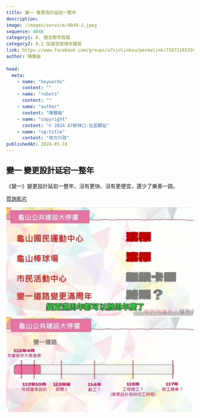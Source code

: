 ```yaml
---
title: 變一 變更設計延宕一整年
description:
image: /images/service/4048-1.jpeg
sequence: 4048
category1: A. 健全都市發展
category2: A.1 加速宜居城市建設
link: https://www.facebook.com/groups/a7xinlinkou/permalink/718711653567419/
author: 陳雅倫

head:
  meta:
    - name: "keywords"
      content: ""
    - name: "robots"
      content: ""
    - name: "author"
      content: "陳雅倫"
    - name: "copyright"
      content: "© 2024 A7新林口-社區網站"
    - name: "og:title"
      content: "地方行政"
publishedAt: 2024-05-18
---
```


## 變一 變更設計延宕一整年

《變一》變更設計延宕一整年，沒有更快、沒有更便宜，還少了樂善一路。

<a href="https://www.facebook.com/groups/a7xinlinkou/permalink/718711653567419/">質詢影片</a>

![s4048-1.jpeg](/images/service/s4048-1.png)
![s4048-2.jpeg](/images/service/s4048-2.png)
